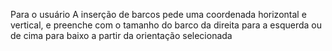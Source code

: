 Para o usuário
A inserção de barcos pede uma coordenada horizontal e vertical, e preenche com o tamanho do barco da direita para a esquerda ou de cima para baixo a partir da orientação selecionada
